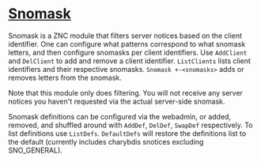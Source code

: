 # [Snomask](http://wiki.znc.in/Snomask)

Snomask is a ZNC module that filters server notices based on the client identifier. One can configure what patterns correspond to what snomask letters, and then configure snomasks per client identifiers.
Use `AddClient` and `DelClient` to add and remove a client identifier. `ListClients` lists client identifiers and their respective snomasks. `Snomask +-<snomasks>` adds or removes letters from the snomask.

Note that this module only does filtering. You will not receive any server notices you haven't requested via the actual server-side snomask.

Snomask definitions can be configured via the webadmin, or added, removed, and shuffled around with `AddDef`, `DelDef`, `SwapDef` respectively. To list definitions use `ListDefs`. `DefaultDefs` will restore the definitions list to the default (currently includes charybdis snotices excluding SNO_GENERAL).
